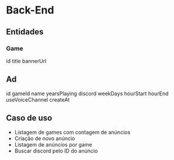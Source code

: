 # Back-End

## Entidades

### Game

id
title
bannerUrl

## Ad

id
gameId
name
yearsPlaying
discord
weekDays
hourStart
hourEnd
useVoiceChannel
createAt

## Caso de uso

- Listagem de games com contagem de anúncios
- Criação de novo anúncio
- Listagem de anúncios por game
- Buscar discord pelo ID do anúncio